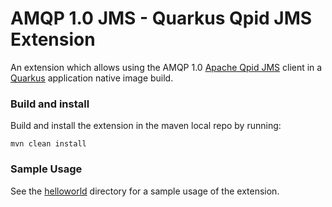 # AMQP 1.0 JMS - Quarkus Qpid JMS Extension

An extension which allows using the AMQP 1.0 [Apache Qpid JMS](https://qpid.apache.org/components/jms/) client in a [Quarkus](https://quarkus.io) application native image build.

### Build and install

Build and install the extension in the maven local repo by running:

    mvn clean install

### Sample Usage

See the [helloworld](helloworld/) directory for a sample usage of the extension.
